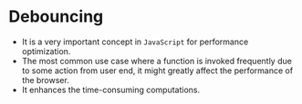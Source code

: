 # Debouncing
- It is a very important concept in `JavaScript` for performance optimization. 
- The most common use case where a function is invoked frequently due to some action from user end, it might greatly affect the performance of the browser. 
- It enhances the time-consuming computations.
